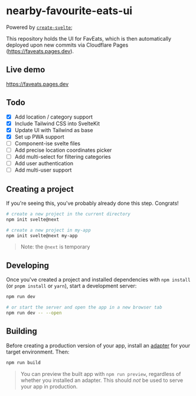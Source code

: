 # nearby-favourite-eats-ui

Powered by [`create-svelte`](https://github.com/sveltejs/kit/tree/master/packages/create-svelte);

This repository holds the UI for FavEats, which is then automatically deployed upon new commits via Cloudflare Pages (https://faveats.pages.dev).

## Live demo

https://faveats.pages.dev

## Todo

- [x] Add location / category support
- [x] Include Tailwind CSS into SvelteKit
- [x] Update UI with Tailwind as base
- [x] Set up PWA support
- [ ] Component-ise svelte files
- [ ] Add precise location coordinates picker
- [ ] Add multi-select for filtering categories
- [ ] Add user authentication
- [ ] Add multi-user support

## Creating a project

If you're seeing this, you've probably already done this step. Congrats!

```bash
# create a new project in the current directory
npm init svelte@next

# create a new project in my-app
npm init svelte@next my-app
```

> Note: the `@next` is temporary

## Developing

Once you've created a project and installed dependencies with `npm install` (or `pnpm install` or `yarn`), start a development server:

```bash
npm run dev

# or start the server and open the app in a new browser tab
npm run dev -- --open
```

## Building

Before creating a production version of your app, install an [adapter](https://kit.svelte.dev/docs#adapters) for your target environment. Then:

```bash
npm run build
```

> You can preview the built app with `npm run preview`, regardless of whether you installed an adapter. This should _not_ be used to serve your app in production.
